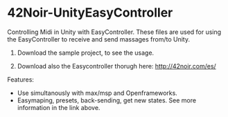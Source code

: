 # 42Noir-UnityEasyController
Controlling Midi in Unity with EasyController.
These files are used for using the EasyController to receive and send massages from/to Unity.

1. Download the sample project, to see the usage. 

2. Download also the Easycontroller thorugh here: http://42noir.com/es/

Features: 
- Use simultanously with max/msp and Openframeworks. 
- Easymaping, presets, back-sending, get new states. See more information in the link above.


